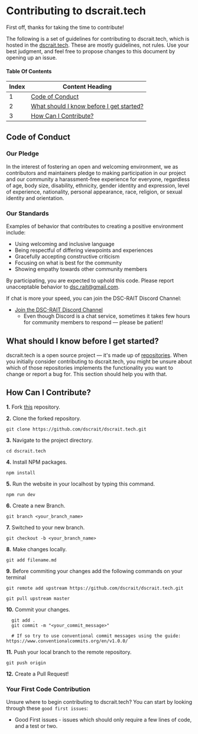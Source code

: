 # Contributing to dscrait.tech

First off, thanks for taking the time to contribute! 

The following is a set of guidelines for contributing to dscrait.tech, which is hosted in the [dscrait.tech](https://dscrait.tech). These are mostly guidelines, not rules. Use your best judgment, and feel free to propose changes to this document by opening up an issue.

#### Table Of Contents

Index | Content Heading
------------|--------------------------------
1 | [Code of Conduct](#code-of-conduct)
2 | [What should I know before I get started?](#what-should-i-know-before-i-get-started)
3 | [How Can I Contribute?](#how-can-i-contribute)


## Code of Conduct

### Our Pledge

In the interest of fostering an open and welcoming environment, we as
contributors and maintainers pledge to making participation in our project and
our community a harassment-free experience for everyone, regardless of age, body
size, disability, ethnicity, gender identity and expression, level of experience,
nationality, personal appearance, race, religion, or sexual identity and
orientation.

### Our Standards

Examples of behavior that contributes to creating a positive environment
include:

* Using welcoming and inclusive language
* Being respectful of differing viewpoints and experiences
* Gracefully accepting constructive criticism
* Focusing on what is best for the community
* Showing empathy towards other community members

By participating, you are expected to uphold this code. Please report unacceptable behavior to [dsc.rait@gmail.com](dsc.rait@gmail.com).


If chat is more your speed, you can join the DSC-RAIT Discord Channel:

* [Join the DSC-RAIT Discord Channel](https://discord.gg/H8wTXrm)
    * Even though Discord is a chat service, sometimes it takes few hours for community members to respond &mdash; please be patient!
   

## What should I know before I get started?

dscrait.tech is a open source project &mdash; it's made up of [repositories](https://github.com/dscrait/dscrait.tech). When you initially consider contributing to 
dscrait.tech, 
you might be unsure about which of those repositories implements the functionality you want to change or report a bug for. This section should help you with that.


## How Can I Contribute?

**1.** Fork [this](https://github.com/dscrait/dscrait.tech.git) repository.

**2.** Clone the forked repository.
```terminal
git clone https://github.com/dscrait/dscrait.tech.git
```

**3.** Navigate to the project directory.
```terminal
cd dscrait.tech
```

**4.** Install NPM packages.
```terminal
npm install
```
**5.** Run the website in your localhost by typing this command.
```terminal
npm run dev
```

**6.** Create a new Branch.
```terminal
git branch <your_branch_name>
```

**7.** Switched to your new branch.
```terminal
git checkout -b <your_branch_name>
```

**8.** Make changes locally.
```terminal
git add filename.md  
```

**9.** Before commiting your changes add the following commands on your terminal
```terminal 
git remote add upstream https://github.com/dscrait/dscrait.tech.git
```

```terminal
git pull upstream master
```

**10.** Commit your changes.

```terminal
  git add .
  git commit -m "<your_commit_message>"
  
  # If so try to use conventional commit messages using the guide: https://www.conventionalcommits.org/en/v1.0.0/
```

**11.** Push your local branch to the remote repository.
```terminal
git push origin
```

**12.** Create a Pull Request! 


### Your First Code Contribution

Unsure where to begin contributing to dscrait.tech? You can start by looking through these `good first issues`:

* Good First issues - issues which should only require a few lines of code, and a test or two.




 
